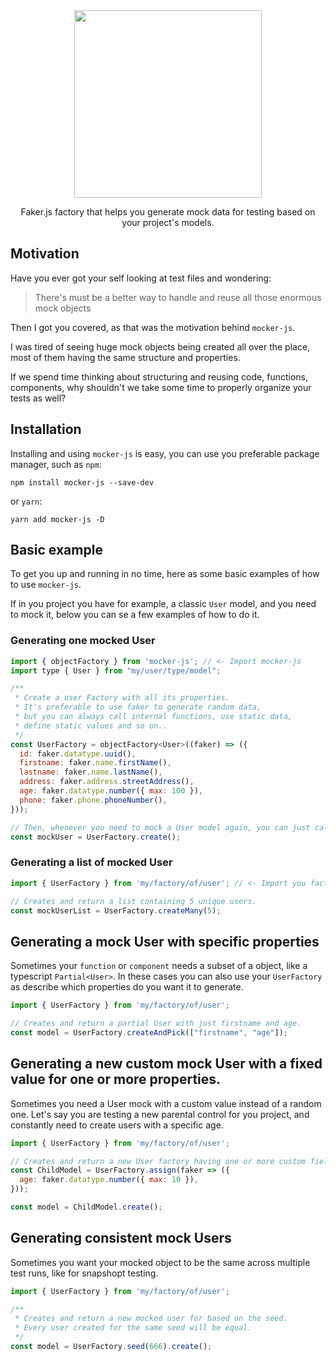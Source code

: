 <div align="center">
  <img src="https://tschleuss.github.io/mocker-js/assets/logo.svg" width="300"/>
  <p>Faker.js factory that helps you generate mock data for testing based on your project's models.</p>
</div>

## Motivation

Have you ever got your self looking at test files and wondering:
> There's must be a better way to handle and reuse all those enormous mock objects

Then I got you covered, as that was the motivation behind `mocker-js`.

I was tired of seeing huge mock objects being created all over the place, most of them having the same structure and properties.

If we spend time thinking about structuring and reusing code, functions, components, why shouldn't we take some time to properly organize your tests as well?


## Installation

Installing and using `mocker-js` is easy, you can use you preferable package manager, such as `npm`:

```shell
npm install mocker-js --save-dev
```

or `yarn`:

```shell
yarn add mocker-js -D
```

## Basic example

To get you up and running in no time, here as some basic examples of how to use `mocker-js`.

If in you project you have for example, a classic `User` model, and you need to mock it, below you can se a few examples of how to do it.

### Generating one mocked User

```js
import { objectFactory } from 'mocker-js'; // <- Import mocker-js
import type { User } from "my/user/type/model";

/**
 * Create a user Factory with all its properties.
 * It's preferable to use faker to generate random data,
 * but you can always call internal functions, use static data,
 * define static values and so on..
 */
const UserFactory = objectFactory<User>((faker) => ({
  id: faker.datatype.uuid(),
  firstname: faker.name.firstName(),
  lastname: faker.name.lastName(),
  address: faker.address.streetAddress(),
  age: faker.datatype.number({ max: 100 }),
  phone: faker.phone.phoneNumber(),
}));

// Then, whenever you need to mock a User model again, you can just call:
const mockUser = UserFactory.create();
```

### Generating a list of mocked User

```js
import { UserFactory } from 'my/factory/of/user'; // <- Import you factory to reuse it

// Creates and return a list containing 5 unique users.
const mockUserList = UserFactory.createMany(5);
```

## Generating a mock User with specific properties

Sometimes your `function` or `component` needs a subset of a object, like a typescript `Partial<User>`. In these cases you can also use your `UserFactory` as describe which properties do you want it to generate.

```js
import { UserFactory } from 'my/factory/of/user';

// Creates and return a partial User with just firstname and age.
const model = UserFactory.createAndPick(["firstname", "age"]);
```

## Generating a new custom mock User with a fixed value for one or more properties.

Sometimes you need a User mock with a custom value instead of a random one. 
Let's say you are testing a new parental control for you project, and constantly need to
create users with a specific age.

```js
import { UserFactory } from 'my/factory/of/user';

// Creates and return a new User factory having one or more custom fields.
const ChildModel = UserFactory.assign(faker => ({
  age: faker.datatype.number({ max: 10 }),
}));

const model = ChildModel.create();
```

## Generating consistent mock Users

Sometimes you want your mocked object to be the same across multiple test runs, like for snapshopt testing.

```js
import { UserFactory } from 'my/factory/of/user';

/**
 * Creates and return a new mocked user for based on the seed.
 * Every user created for the same seed will be equal.
 */
const model = UserFactory.seed(666).create();
```